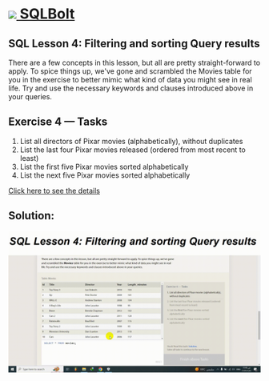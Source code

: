 # [<img src="https://sqlbolt.com/cs/images/favicon.png"/> SQLBolt](https://sqlbolt.com/)

## SQL Lesson 4: Filtering and sorting Query results
There are a few concepts in this lesson, but all are pretty straight-forward to apply. To spice things up, we've gone and scrambled the Movies table for you in the exercise to better mimic what kind of data you might see in real life. Try and use the necessary keywords and clauses introduced above in your queries.

## Exercise 4 — Tasks
1. List all directors of Pixar movies (alphabetically), without duplicates
2. List the last four Pixar movies released (ordered from most recent to least)
3. List the first five Pixar movies sorted alphabetically
4. List the next five Pixar movies sorted alphabetically

[Click here to see the details](https://sqlbolt.com/lesson/filtering_sorting_query_results)

## Solution:
![EX4](./Ex4.gif)